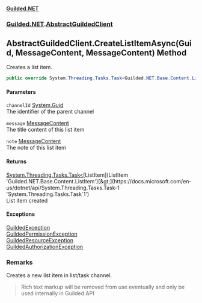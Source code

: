 
#### [Guilded.NET](Guilded_NET 'Guilded_NET')
### [Guilded.NET](Guilded_NET#Guilded_NET 'Guilded.NET').[AbstractGuildedClient](AbstractGuildedClient 'Guilded.NET.AbstractGuildedClient')
## AbstractGuildedClient.CreateListItemAsync(Guid, MessageContent, MessageContent) Method
Creates a list item.  
```csharp
public override System.Threading.Tasks.Task<Guilded.NET.Base.Content.ListItem> CreateListItemAsync(System.Guid channelId, Guilded.NET.Base.Chat.MessageContent message, Guilded.NET.Base.Chat.MessageContent note=null);
```

#### Parameters
<a name='Guilded_NET_AbstractGuildedClient_CreateListItemAsync(System_Guid_Guilded_NET_Base_Chat_MessageContent_Guilded_NET_Base_Chat_MessageContent)_channelId'></a>
`channelId` [System.Guid](https://docs.microsoft.com/en-us/dotnet/api/System.Guid 'System.Guid')  
The identifier of the parent channel
  
<a name='Guilded_NET_AbstractGuildedClient_CreateListItemAsync(System_Guid_Guilded_NET_Base_Chat_MessageContent_Guilded_NET_Base_Chat_MessageContent)_message'></a>
`message` [MessageContent](MessageContent 'Guilded.NET.Base.Chat.MessageContent')  
The title content of this list item
  
<a name='Guilded_NET_AbstractGuildedClient_CreateListItemAsync(System_Guid_Guilded_NET_Base_Chat_MessageContent_Guilded_NET_Base_Chat_MessageContent)_note'></a>
`note` [MessageContent](MessageContent 'Guilded.NET.Base.Chat.MessageContent')  
The note of this list item
  

#### Returns
[System.Threading.Tasks.Task&lt;](https://docs.microsoft.com/en-us/dotnet/api/System.Threading.Tasks.Task-1 'System.Threading.Tasks.Task`1')[ListItem](ListItem 'Guilded.NET.Base.Content.ListItem')[&gt;](https://docs.microsoft.com/en-us/dotnet/api/System.Threading.Tasks.Task-1 'System.Threading.Tasks.Task`1')  
List item created

#### Exceptions
[GuildedException](GuildedException 'Guilded.NET.Base.GuildedException')  
[GuildedPermissionException](GuildedPermissionException 'Guilded.NET.Base.GuildedPermissionException')  
[GuildedResourceException](GuildedResourceException 'Guilded.NET.Base.GuildedResourceException')  
[GuildedAuthorizationException](GuildedAuthorizationException 'Guilded.NET.Base.GuildedAuthorizationException')  
### Remarks
Creates a new list item in list/task channel.

<blockquote class="warning">  
    Rich text markup will be removed from use eventually and only be used internally  
    in Guilded API  
</blockquote>
